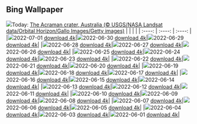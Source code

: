 ## Bing Wallpaper
![](./wallpaper/2022-07-01.jpg)Today: [The Acraman crater, Australia (© USGS/NASA Landsat data/Orbital Horizon/Gallo Images/Getty images)](./wallpaper/2022-07-01.jpg)
|      |      |      |
| :----: | :----: | :----: |
|![](./wallpaper/2022-07-01_sm.jpg)2022-07-01 [download 4k](./wallpaper/2022-07-01.jpg)|![](./wallpaper/2022-06-30_sm.jpg)2022-06-30 [download 4k](./wallpaper/2022-06-30.jpg)|![](./wallpaper/2022-06-29_sm.jpg)2022-06-29 [download 4k](./wallpaper/2022-06-29.jpg)|
|![](./wallpaper/2022-06-28_sm.jpg)2022-06-28 [download 4k](./wallpaper/2022-06-28.jpg)|![](./wallpaper/2022-06-27_sm.jpg)2022-06-27 [download 4k](./wallpaper/2022-06-27.jpg)|![](./wallpaper/2022-06-26_sm.jpg)2022-06-26 [download 4k](./wallpaper/2022-06-26.jpg)|
|![](./wallpaper/2022-06-25_sm.jpg)2022-06-25 [download 4k](./wallpaper/2022-06-25.jpg)|![](./wallpaper/2022-06-24_sm.jpg)2022-06-24 [download 4k](./wallpaper/2022-06-24.jpg)|![](./wallpaper/2022-06-23_sm.jpg)2022-06-23 [download 4k](./wallpaper/2022-06-23.jpg)|
|![](./wallpaper/2022-06-22_sm.jpg)2022-06-22 [download 4k](./wallpaper/2022-06-22.jpg)|![](./wallpaper/2022-06-21_sm.jpg)2022-06-21 [download 4k](./wallpaper/2022-06-21.jpg)|![](./wallpaper/2022-06-20_sm.jpg)2022-06-20 [download 4k](./wallpaper/2022-06-20.jpg)|
|![](./wallpaper/2022-06-19_sm.jpg)2022-06-19 [download 4k](./wallpaper/2022-06-19.jpg)|![](./wallpaper/2022-06-18_sm.jpg)2022-06-18 [download 4k](./wallpaper/2022-06-18.jpg)|![](./wallpaper/2022-06-17_sm.jpg)2022-06-17 [download 4k](./wallpaper/2022-06-17.jpg)|
|![](./wallpaper/2022-06-16_sm.jpg)2022-06-16 [download 4k](./wallpaper/2022-06-16.jpg)|![](./wallpaper/2022-06-15_sm.jpg)2022-06-15 [download 4k](./wallpaper/2022-06-15.jpg)|![](./wallpaper/2022-06-14_sm.jpg)2022-06-14 [download 4k](./wallpaper/2022-06-14.jpg)|
|![](./wallpaper/2022-06-13_sm.jpg)2022-06-13 [download 4k](./wallpaper/2022-06-13.jpg)|![](./wallpaper/2022-06-12_sm.jpg)2022-06-12 [download 4k](./wallpaper/2022-06-12.jpg)|![](./wallpaper/2022-06-11_sm.jpg)2022-06-11 [download 4k](./wallpaper/2022-06-11.jpg)|
|![](./wallpaper/2022-06-10_sm.jpg)2022-06-10 [download 4k](./wallpaper/2022-06-10.jpg)|![](./wallpaper/2022-06-09_sm.jpg)2022-06-09 [download 4k](./wallpaper/2022-06-09.jpg)|![](./wallpaper/2022-06-08_sm.jpg)2022-06-08 [download 4k](./wallpaper/2022-06-08.jpg)|
|![](./wallpaper/2022-06-07_sm.jpg)2022-06-07 [download 4k](./wallpaper/2022-06-07.jpg)|![](./wallpaper/2022-06-06_sm.jpg)2022-06-06 [download 4k](./wallpaper/2022-06-06.jpg)|![](./wallpaper/2022-06-05_sm.jpg)2022-06-05 [download 4k](./wallpaper/2022-06-05.jpg)|
|![](./wallpaper/2022-06-04_sm.jpg)2022-06-04 [download 4k](./wallpaper/2022-06-04.jpg)|![](./wallpaper/2022-06-03_sm.jpg)2022-06-03 [download 4k](./wallpaper/2022-06-03.jpg)|![](./wallpaper/2022-06-01_sm.jpg)2022-06-01 [download 4k](./wallpaper/2022-06-01.jpg)|
